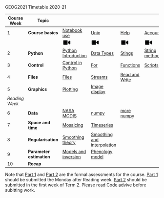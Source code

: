 GEOG2021 Timetable 2020-21



| Course Week	|  Topic	|  |  | 	| || Assessment |
|-	|-	|-	|-	|-	|-	|-	|- |
|  1	|  **Course basics**	|  [Notebook use](001_Notebook_use.ipynb)	|  [Unix](002_Unix.ipynb)	|  [Help](003_Help.ipynb)	| [Accounts](004_Accounts.ipynb) | [Packages](005_Packages.ipynb)| 
|	| |[![Notebook_use](images/icon.png)](https://web.microsoftstream.com/video/567f0e25-4345-4d7b-a0fe-ff52a849d703) | [![Unix](images/icon.png)](https://web.microsoftstream.com/video/8b1894c1-83ad-4194-aaf3-999647c8e269)|[![Help](images/icon.png)](https://web.microsoftstream.com/video/85e92a30-45e0-4214-a3d6-25882cd479ec)|[![Accounts](images/icon.png)](https://web.microsoftstream.com/video/b836e3e2-cccc-431c-be71-c394ede23288)| [![Packages](images/icon.png)](https://web.microsoftstream.com/video/1cdd4f09-036d-45b3-88a9-451c8c1ddef0)
|  2	|  **Python** 	| [Python Introduction](010_Python_Introduction.ipynb)	| [Data Types](011_Python_data_types.ipynb) 	|  [Stings](012_Python_strings.ipynb)	| [String methods](013_Python_string_methods.ipynb) | [Groups](014_Python_groups.ipynb) |[Lists and dictionaries](A01_Groups.ipynb)|
|  3	|  **Control**	| [Control in Python](015_Python_control.ipynb) 	| [For](016_Python_for.ipynb) 	| [Functions](017_Functions.ipynb) 	| [Scripts](018_Running_Python.ipynb) | | [Python script](A02_Script.ipynb)|
|  4	| **Files** 	|  [Files](020_Python_files.ipynb)	|  	[Streams](021_Streams.ipynb)| [Read and Write](022_Read_write_files.ipynb) 	|
|  5	| **Graphics** 	|  [Plotting](023_Plotting.ipynb)	|  [Image display](024_Image_display.ipynb)	|  	| | |[Part 1](A04_Part1.ipynb) [Code advive](A03_Part1_code.ipynb)|
|  *Reading Week*	|  	|  	|  	|  	|
|  6	|**Data** 	|  [NASA MODIS](030_NASA_MODIS_Earthdata.ipynb)	|  [numpy](031_Numpy.ipynb)	|  [more numpy](032_More_numpy.ipynb)	| || [Numpy exercise](A04_Numpy.ipynb)|
|  7	|  **Space and time**	| [Mosaicing](040_GDAL_mosaicing_and_masking.ipynb) 	|  [Timeseries](041_GDAL_timeseries.ipynb)	|  	|
|  8	| **Regularisation** 	|  [Smoothing theory](042_Weighted_smoothing_and_interpolation.ipynb)	| [Smoothing and interpolation](043_Weighted_interpolation.ipynb) 	|  	| |  |[LAI](A05_LAI.ipynb)|
|  9	|  **Parameter estimation**	| [Models and inversion](050_Models.ipynb) 	|   [Phenology model](051_Phenology_model.ipynb) 	|  	|
|  10	|  **Recap**	|  	|  	|  	|| | [Part 2](A06_Part2.ipynb)|


Note that [Part 1](A03_Part1.ipynb) and [Part 2](A06_Part2.ipynb) are the formal assessments for the course. [Part 1](A03_Part1.ipynb) should be submitted the Monday after Reading week. [Part 2](A06_Part2.ipynb) should be submitted in the first week of Term 2. Please read [Code advive](A03_Part1_code.ipynb) before subitting work.
